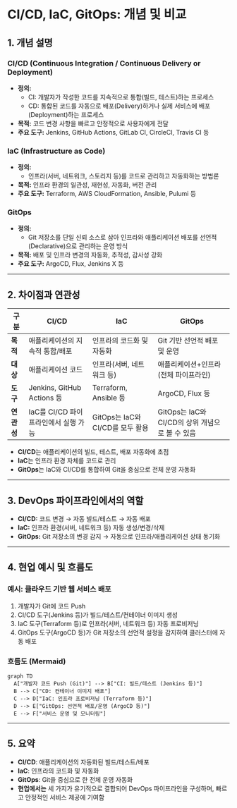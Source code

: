 # CI/CD, IaC, GitOps: 개념 및 비교

## 1. 개념 설명

### CI/CD (Continuous Integration / Continuous Delivery or Deployment)
- **정의:**
  - CI: 개발자가 작성한 코드를 지속적으로 통합(빌드, 테스트)하는 프로세스
  - CD: 통합된 코드를 자동으로 배포(Delivery)하거나 실제 서비스에 배포(Deployment)하는 프로세스
- **목적:** 코드 변경 사항을 빠르고 안정적으로 사용자에게 전달
- **주요 도구:** Jenkins, GitHub Actions, GitLab CI, CircleCI, Travis CI 등

### IaC (Infrastructure as Code)
- **정의:**
  - 인프라(서버, 네트워크, 스토리지 등)를 코드로 관리하고 자동화하는 방법론
- **목적:** 인프라 환경의 일관성, 재현성, 자동화, 버전 관리
- **주요 도구:** Terraform, AWS CloudFormation, Ansible, Pulumi 등

### GitOps
- **정의:**
  - Git 저장소를 단일 신뢰 소스로 삼아 인프라와 애플리케이션 배포를 선언적(Declarative)으로 관리하는 운영 방식
- **목적:** 배포 및 인프라 변경의 자동화, 추적성, 감사성 강화
- **주요 도구:** ArgoCD, Flux, Jenkins X 등

---

## 2. 차이점과 연관성

| 구분   | CI/CD | IaC | GitOps |
|--------|-------|-----|--------|
| **목적** | 애플리케이션의 지속적 통합/배포 | 인프라의 코드화 및 자동화 | Git 기반 선언적 배포 및 운영 |
| **대상** | 애플리케이션 코드 | 인프라(서버, 네트워크 등) | 애플리케이션+인프라(전체 파이프라인) |
| **도구** | Jenkins, GitHub Actions 등 | Terraform, Ansible 등 | ArgoCD, Flux 등 |
| **연관성** | IaC를 CI/CD 파이프라인에서 실행 가능 | GitOps는 IaC와 CI/CD를 모두 활용 | GitOps는 IaC와 CI/CD의 상위 개념으로 볼 수 있음 |

- **CI/CD**는 애플리케이션의 빌드, 테스트, 배포 자동화에 초점
- **IaC**는 인프라 환경 자체를 코드로 관리
- **GitOps**는 IaC와 CI/CD를 통합하여 Git을 중심으로 전체 운영 자동화

---

## 3. DevOps 파이프라인에서의 역할

- **CI/CD:** 코드 변경 → 자동 빌드/테스트 → 자동 배포
- **IaC:** 인프라 환경(서버, 네트워크 등) 자동 생성/변경/삭제
- **GitOps:** Git 저장소의 변경 감지 → 자동으로 인프라/애플리케이션 상태 동기화

---

## 4. 현업 예시 및 흐름도

### 예시: 클라우드 기반 웹 서비스 배포

1. 개발자가 Git에 코드 Push
2. CI/CD 도구(Jenkins 등)가 빌드/테스트/컨테이너 이미지 생성
3. IaC 도구(Terraform 등)로 인프라(서버, 네트워크 등) 자동 프로비저닝
4. GitOps 도구(ArgoCD 등)가 Git 저장소의 선언적 설정을 감지하여 클러스터에 자동 배포

### 흐름도 (Mermaid)

```mermaid
graph TD
  A["개발자 코드 Push (Git)"] --> B["CI: 빌드/테스트 (Jenkins 등)"]
  B --> C["CD: 컨테이너 이미지 배포"]
  C --> D["IaC: 인프라 프로비저닝 (Terraform 등)"]
  D --> E["GitOps: 선언적 배포/운영 (ArgoCD 등)"]
  E --> F["서비스 운영 및 모니터링"]
```

---

## 5. 요약
- **CI/CD**: 애플리케이션의 자동화된 빌드/테스트/배포
- **IaC**: 인프라의 코드화 및 자동화
- **GitOps**: Git을 중심으로 한 전체 운영 자동화
- **현업에서는** 세 가지가 유기적으로 결합되어 DevOps 파이프라인을 구성하며, 빠르고 안정적인 서비스 제공에 기여함 